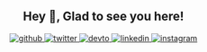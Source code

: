 ## <div align="center">Hey 👋, Glad to see you here!</div>  

<div align="center">
<a href="https://github.com/Ankur6702" target="_blank">
<img src=https://img.shields.io/badge/github-%2324292e.svg?&style=for-the-badge&logo=github&logoColor=white alt=github style="margin-bottom: 5px;" />
</a>
<a href="https://twitter.com/_Ankur_Agarwal_" target="_blank">
<img src=https://img.shields.io/badge/twitter-%2300acee.svg?&style=for-the-badge&logo=twitter&logoColor=white alt=twitter style="margin-bottom: 5px;" />
</a>
<a href="https://dev.to/ankur246" target="_blank">
<img src=https://img.shields.io/badge/dev.to-%2308090A.svg?&style=for-the-badge&logo=dev.to&logoColor=white alt=devto style="margin-bottom: 5px;" />
</a>
<a href="https://linkedin.com/in/ankur-8" target="_blank">
<img src=https://img.shields.io/badge/linkedin-%231E77B5.svg?&style=for-the-badge&logo=linkedin&logoColor=white alt=linkedin style="margin-bottom: 5px;" />
</a>
<a href="https://instagram.com/ankur_agarwal_246" target="_blank">
<img src=https://img.shields.io/badge/instagram-%23000000.svg?&style=for-the-badge&logo=instagram&logoColor=white alt=instagram style="margin-bottom: 5px;" />
</a>  
</div> 

<!-- ### Quick Bio
[Ankur Agarwal](https://theankur.tech/) is a **MERN Stack Developer**. He has a passion for leadership and community management, and has demonstrated this through his involvement in various events.

As a programmer, Ankur is fascinated by the world of code and spends much of his time learning and improving his skills. He is passionate about competitive programming and web development, and is always seeking out new challenges to tackle. Ankur is dedicated to self-improvement and works hard every day to become a better programmer and a more well-rounded individual.

Outside of his work and studies, Ankur enjoys connecting with others and expanding his professional network.  -->

<!-- ### About me 
- 🔭 SWE Intern at [Coinbase](https://www.coinbase.com/)
- 🖥️ [MLH](https://fellowship.mlh.io/) Prep Fellow'23
- 💻 [Google DSC](https://gdsc.community.dev/indian-institute-of-information-technology-kota/) Lead'22.
- 🚀 Microsoft Learn Student Ambassador.
- 👨‍🎓 [Placement](https://tpcell.iiitkota.ac.in/) Coordinator at IIIT Kota.
- 🔭 Former SDE Intern at [ToolBox](https://www.gotoolbox.in/).  
- ❓ Ask me anything about Leadership, Community Building and MERN Stack Development.

<br/>
-->

<!-- ## Github Stats
<div align="center"> 
<img width="49.5%" src="https://github-readme-stats.vercel.app/api?username=Ankur6702&show_icons=true&theme=dark&hide_border=true" />
<img width="49.5%" src="https://github-readme-streak-stats.herokuapp.com/?user=Ankur6702&theme=dark&hide_border=true" />
</div>

<br/>
-->

<!-- ## Let's Connect
<div align="center">
<a href="https://github.com/Ankur6702" target="_blank">
<img src=https://img.shields.io/badge/github-%2324292e.svg?&style=for-the-badge&logo=github&logoColor=white alt=github style="margin-bottom: 5px;" />
</a>
<a href="https://twitter.com/_Ankur_Agarwal_" target="_blank">
<img src=https://img.shields.io/badge/twitter-%2300acee.svg?&style=for-the-badge&logo=twitter&logoColor=white alt=twitter style="margin-bottom: 5px;" />
</a>
<a href="https://dev.to/ankur246" target="_blank">
<img src=https://img.shields.io/badge/dev.to-%2308090A.svg?&style=for-the-badge&logo=dev.to&logoColor=white alt=devto style="margin-bottom: 5px;" />
</a>
<a href="https://linkedin.com/in/ankur-8" target="_blank">
<img src=https://img.shields.io/badge/linkedin-%231E77B5.svg?&style=for-the-badge&logo=linkedin&logoColor=white alt=linkedin style="margin-bottom: 5px;" />
</a>
<a href="https://instagram.com/ankur_agarwal_246" target="_blank">
<img src=https://img.shields.io/badge/instagram-%23000000.svg?&style=for-the-badge&logo=instagram&logoColor=white alt=instagram style="margin-bottom: 5px;" />
</a>  
</div> 
-->

<!--
<div align="center">
<a href="https://www.twitter.com/_Ankur_Agarwal_" target="_blank" rel="noreferrer"><img
src="https://img.shields.io/twitter/follow/_Ankur_Agarwal_?logo=twitter&style=for-the-badge&color=0891b2&labelColor=1c1917"
/></a>
</div>
-->

<br/>  
